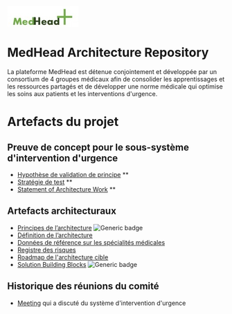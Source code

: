 
![MedHead Logo](./images/logo.png)

# MedHead Architecture Repository

La plateforme MedHead est détenue conjointement et développée par un consortium de 4 groupes médicaux afin de consolider les apprentissages et les ressources partagés et de développer une norme médicale qui optimise les soins aux patients et les interventions d'urgence.

# Artefacts du projet
## Preuve de concept pour le sous-système d'intervention d'urgence
* [Hypothèse de validation de principe](./artefacts/architecture/hypothesis-emergency-responder/) **
* [Stratégie de test](./artefacts/testing-strategy/) **
* [Statement of Architecture Work](./artefacts/architecture/architecture-sow/) **

## Artefacts architecturaux

* [Principes de l’architecture](./artefacts/architecture/architecture-principles/) ![Generic badge](https://img.shields.io/badge/-updated-green.svg)
* [Définition de l’architecture](./artefacts/architecture/architecture-definition-document/)
* [Données de référence sur les spécialités médicales](./artefacts/architecture/models/reference-data/specialities/)
* [Registre des risques](./artefacts/architecture/risks)
* [Roadmap de l'architecture cible](./artefacts/architecture/architecture-roadmap/)
* [Solution Building Blocks](./artefacts/architecture/solution-building-blocks/) ![Generic badge](https://img.shields.io/badge/-updated-green.svg)

## Historique des réunions du comité

* [Meeting](./meetings/) qui a discuté du système d'intervention d'urgence

